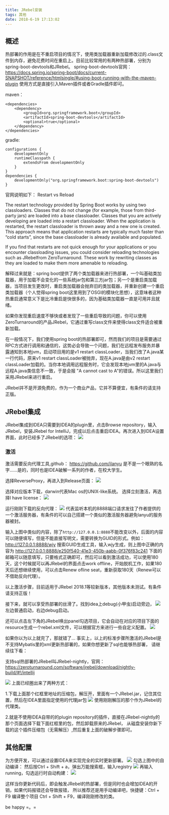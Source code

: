 ```yaml
---
title: JRebel安装
tags: 其他
date: 2018-6-19 17:13:02
---
```


## 概述
热部署的作用是在不重启项目的情况下，使用类加载器重新加载修改过的.class文件到内存，避免花费时间在重启上。目前比较常用的有两种热部署，分别为spring-boot-devtools和JRebel。
spring-boot-devtools官网：
https://docs.spring.io/spring-boot/docs/current-SNAPSHOT/reference/htmlsingle/#using-boot-running-with-the-maven-plugin
使用方式是直接引入Maven插件或者Gradle插件即可。

maven：
```
<dependencies>
	<dependency>
		<groupId>org.springframework.boot</groupId>
		<artifactId>spring-boot-devtools</artifactId>
		<optional>true</optional>
	</dependency>
</dependencies>
```

gradle:
```
configurations {
	developmentOnly
	runtimeClasspath {
		extendsFrom developmentOnly
	}
}
dependencies {
	developmentOnly("org.springframework.boot:spring-boot-devtools")
}
```

官网说明如下：
Restart vs Reload

The restart technology provided by Spring Boot works by using two classloaders. Classes that do not change (for example, those from third-party jars) are loaded into a base classloader. Classes that you are actively developing are loaded into a restart classloader. When the application is restarted, the restart classloader is thrown away and a new one is created. This approach means that application restarts are typically much faster than “cold starts”, since the base classloader is already available and populated.

If you find that restarts are not quick enough for your applications or you encounter classloading issues, you could consider reloading technologies such as JRebelfrom ZeroTurnaround. These work by rewriting classes as they are loaded to make them more amenable to reloading.

 

解释过来就是：spring boot提供了两个类加载器来进行热部署，一个叫基础类加载器，用于加载不会变化的一些系统jar包和第三方jar包；另一个是重启类加载器，当项目发生更改时，重启类加载器会抛弃旧的类加载器，并重新创建一个重启类加载器（个人觉得spring boot这里用到了OSGI的模块化思想），这意味者这种热重启通常意义下是比冷重启是快很多的，因为基础类加载器一直是可用并且就绪。

如果你发现重启速度不够快或者发现了一些重启导致的问题，你可以使用ZeroTurnaround﻿的产品JRebel，它通过重写class文件来使得class文件适合被重新加载。

 

在一般情况下，我们使用spring boot的热部署即可，然而我们的项目是需要通过RPC方式进行调用和通信的，这势必会导致一个问题，我们在远程发布服务并暴露通知到本地jvm，启动项目用的是v1 restart classLoader，当我们改了A.java某一行代码，原来v1 restart classLoader被抛弃，现在A.java是由v2 restart classLoader加载的。当你本地调用远程服务时，它会发现本地jvm里的A.java与远程A.java类信息不一致，于是会报 "A cannot cast to A"的错误。所以这里我们采用JRebel来进行重启。

JRebel并不是开源免费的，作为一个商业产品，它并不算便宜，有条件的请支持正版。

## JRebel集成
JRebel集成到IDEA只需要到IDEA的plugin里，点击Browse repository，输入JRebel，安装JRebel for IntelliJ，完成以后点击重启IDEA。再次进入到IDEA设置界面，此时已经多了JRebel的选项：
![](JRebel安装/1.png)

### 激活
激活需要反向代理工具,github：
https://github.com/ilanyu
是不是一个眼熟的名字……是的，同时也是IDEA破解一系列的作者，在校大学生。

选择ReverseProxy，再进入到Release页面：
![](JRebel安装/2.png)

选择对应版本下载，darwin代表Mac os的UNIX-like系统。
选择立刻激活，再选择I have license：
![](JRebel安装/3.png)

运行刚刚下载的反向代理：
![](JRebel安装/4.png)
代表监听本机的8888端口请求发往了作者提供的一个激活服务器，有条件的可以自己搭建一个类似的激活服务器避免lanyu的服务器被封。

输入上图中类似的内容，除了`http://127.0.0.1:8888`不能改变以外，后面的内容可以随便填写，但是不能直接写明文，需要转换为GUID的形式。例如：
http://127.0.0.1:8888/wjy
搜索GUID生成工具，输入wjy生成，则上图中正确的内容为
http://127.0.0.1:8888/e250f540-41e3-450b-aabb-0f376f83c241
下面的邮箱可以随意填写，只要格式正确即可，然后可以看到激活成功，可以使用180天，这个时候就可以再JRebel的界面点击work offline，开始脱机工作，如果180天后还想继续使用，可以点击Renew ofline seat，重新获取180天（Renew可以不借助反向代理）。

以上激活步骤，目前适用于JRebel 2018.1等较新版本，其他版本未测试。有条件请支持正版！

接下来，就可以享受热部署的丝滑了。找到idea上debug(小甲虫)启动旁边，
![](JRebel安装/5.png)
左边普通启动，右边debug启动。

还可以点击左下角的JRebel唤出panel勾选项目，它会自动在对应的项目下面的resource生成一个rebel.xml文件，可以根据官方来进行一些自定义配置。
![](JRebel安装/6.png)

如果你以为以上就完了，那就错了...
事实上，以上的标准步骤所激活的JRebel是不支持Mybatis里的xml更新热部署的，如果你想更新了sql也能够热部署， 请继续往下看：

支持sql热部署的JRebel叫JRebel-nightly，官网：
https://zeroturnaround.com/software/jrebel/download/nightly-build/#!/intellij

![](JRebel安装/7.png)
上面已经圈出来了两种方式：

1.下载上面那个红框里地址的压缩包，解压开，里面有一个JRebel.jar，记住其位置，然后在IDEA里面指定使用的代理jar包
![](JRebel安装/8.png)
使用刚刚解压的那个作为JRebel的代理类。

2.就是不使用IDEA自带的的plugin repository的插件，直接在JRebel-nightly的那个页面选择下载下面红框里的包，然后卸载原来的JRebel，
从磁盘安装你新下载的这个插件压缩包（无需解压）,然后重复上面的破解步骤即可。

## 其他配置
为方便开发，可以通过设置IDEA来实现完全的实时更新部署。
![](JRebel安装/9.png)
勾选上图中的自动编译：
然后按Ctrl + Shift + a，弹出万能搜索框，输入registry
![](JRebel安装/10.png)
再输入running，勾选运行时自动构建：
![](JRebel安装/11.png)

这样当你更新代码后，即会触发JRebel的热部署，但是同时也会增加IDEA的开销，如果代码报错还会导致报错，
所以推荐还是用手动编译吧，快捷键：Ctrl + F9 编译整个项目 Ctrl + Shift + F9，编译刚刚修改的类。

be happy =。=
